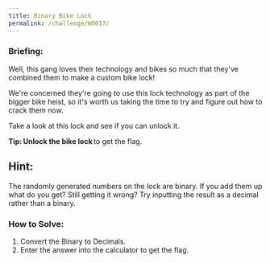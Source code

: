 ```yaml
---
title: Binary Bike Lock
permalink: /challenge/W0017/
---
```


### Briefing: 
Well, this gang loves their technology and bikes so much that they've combined them to make a custom bike lock! 

We're concerned they're going to use this lock technology as part of the bigger bike heist, so it's worth us taking the time to try and figure out how to crack them now. 

Take a look at this lock and see if you can unlock it. 

**Tip:** **Unlock the bike lock** to get the flag. 

## Hint:
The randomly generated numbers on the lock are binary. If you add them up what do you get? Still getting it wrong? Try inputting the result as a decimal rather than a binary.

### How to Solve: 
1. Convert the Binary to Decimals.
2. Enter the answer into the calculator to get the flag.
